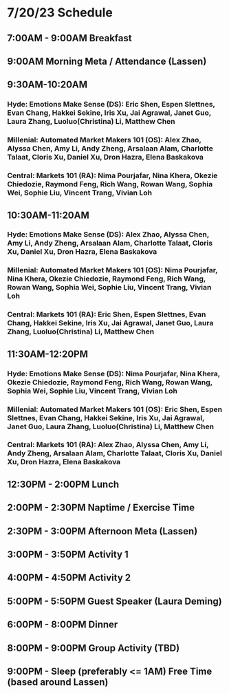 # 7/20/23 Schedule

## 7:00AM - 9:00AM Breakfast
## 9:00AM **Morning Meta / Attendance** (Lassen)

## 9:30AM-10:20AM
### Hyde: Emotions Make Sense (DS): Eric Shen, Espen Slettnes, Evan Chang, Hakkei Sekine, Iris Xu, Jai Agrawal, Janet Guo, Laura Zhang, Luoluo(Christina) Li, Matthew Chen
### Millenial: Automated Market Makers 101 (OS): Alex Zhao, Alyssa Chen, Amy Li, Andy Zheng, Arsalaan Alam, Charlotte Talaat, Cloris Xu, Daniel Xu, Dron Hazra, Elena Baskakova
### Central: Markets 101 (RA): Nima Pourjafar, Nina Khera, Okezie Chiedozie, Raymond Feng, Rich Wang, Rowan Wang, Sophia Wei, Sophie Liu, Vincent Trang, Vivian Loh
## 10:30AM-11:20AM
### Hyde: Emotions Make Sense (DS): Alex Zhao, Alyssa Chen, Amy Li, Andy Zheng, Arsalaan Alam, Charlotte Talaat, Cloris Xu, Daniel Xu, Dron Hazra, Elena Baskakova
### Millenial: Automated Market Makers 101 (OS):  Nima Pourjafar, Nina Khera, Okezie Chiedozie, Raymond Feng, Rich Wang, Rowan Wang, Sophia Wei, Sophie Liu, Vincent Trang, Vivian Loh
### Central: Markets 101 (RA): Eric Shen, Espen Slettnes, Evan Chang, Hakkei Sekine, Iris Xu, Jai Agrawal, Janet Guo, Laura Zhang, Luoluo(Christina) Li, Matthew Chen
## 11:30AM-12:20PM
### Hyde: Emotions Make Sense (DS): Nima Pourjafar, Nina Khera, Okezie Chiedozie, Raymond Feng, Rich Wang, Rowan Wang, Sophia Wei, Sophie Liu, Vincent Trang, Vivian Loh
### Millenial: Automated Market Makers 101 (OS): Eric Shen, Espen Slettnes, Evan Chang, Hakkei Sekine, Iris Xu, Jai Agrawal, Janet Guo, Laura Zhang, Luoluo(Christina) Li, Matthew Chen
### Central: Markets 101 (RA): Alex Zhao, Alyssa Chen, Amy Li, Andy Zheng, Arsalaan Alam, Charlotte Talaat, Cloris Xu, Daniel Xu, Dron Hazra, Elena Baskakova

## 12:30PM - 2:00PM Lunch
## 2:00PM - 2:30PM Naptime / Exercise Time
## 2:30PM - 3:00PM **Afternoon Meta** (Lassen)
## 3:00PM - 3:50PM Activity 1
## 4:00PM - 4:50PM Activity 2
## 5:00PM - 5:50PM Guest Speaker (Laura Deming)
## 6:00PM - 8:00PM Dinner
## 8:00PM - 9:00PM Group Activity (TBD)
## 9:00PM - Sleep (preferably <= 1AM) Free Time (based around Lassen)
